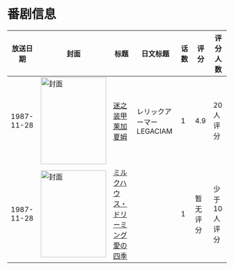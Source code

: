# 番剧信息

|放送日期|封面|标题|日文标题|话数|评分|评分人数|
|---|---|---|---|---|---|---|
|1987-11-28|<img src="https://lain.bgm.tv/pic/cover/c/e9/c8/37389_tlAhg.jpg" alt="封面" style="width:150px;height:200px;object-fit:cover;">|[迷之装甲莱加夏姆](https://bangumi.tv/subject/37389)|レリックアーマーLEGACIAM|1|4.9|20人评分|
|1987-11-28|<img src="https://lain.bgm.tv/pic/cover/c/81/65/79942_AXfA2.jpg" alt="封面" style="width:150px;height:200px;object-fit:cover;">|[ミルクハウス・ドリーミング 愛の四季](https://bangumi.tv/subject/79942)||1|暂无评分|少于10人评分|
